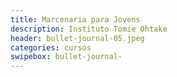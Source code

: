 ```yaml
---
title: Marcenaria para Jovens
description: Instituto Tomie Ohtake
header: bullet-journal-05.jpeg 
categories: cursos
swipebox: bullet-journal-
---
```

